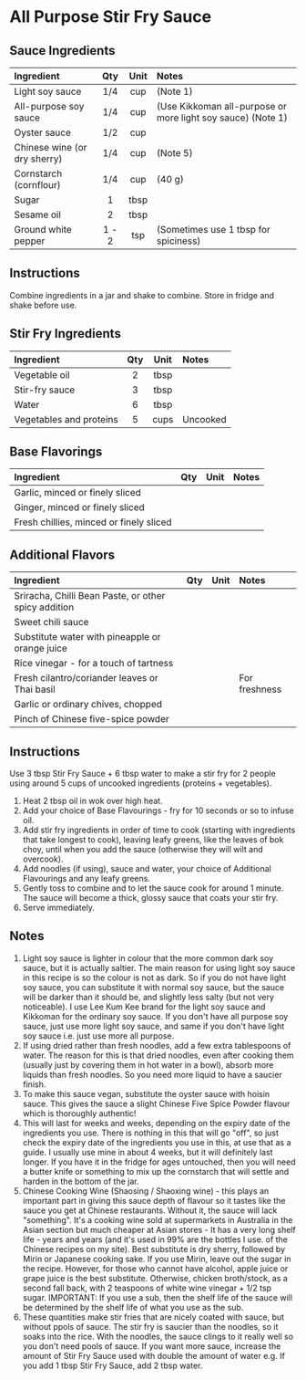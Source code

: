 # All Purpose Stir Fry Sauce


## Sauce Ingredients
| Ingredient                 | Qty    | Unit   | Notes                                          |
|:---------------------------|:------:|:------:|:-----------------------------------------------|
| Light soy sauce            | 1/4    | cup    | (Note 1)                                       |
| All-purpose soy sauce      | 1/4    | cup    | (Use Kikkoman all-purpose or more light soy sauce) (Note 1) |
| Oyster sauce               | 1/2    | cup    |                                               |
| Chinese wine (or dry sherry)| 1/4    | cup    | (Note 5)                                      |
| Cornstarch (cornflour)     | 1/4    | cup    | (40 g)                                         |
| Sugar                      | 1      | tbsp   |                                               |
| Sesame oil                 | 2      | tbsp   |                                               |
| Ground white pepper        | 1 - 2  | tsp    | (Sometimes use 1 tbsp for spiciness)          |
                                                                                       

## Instructions
Combine ingredients in a jar and shake to combine. Store in fridge and shake before use.

## Stir Fry Ingredients
| Ingredient            | Qty   | Unit  | Notes                     |
|:----------------------|:-----:|:-----:|:--------------------------|
| Vegetable oil         | 2     | tbsp  |                          |
| Stir-fry sauce        | 3     | tbsp  |                          |
| Water                 | 6     | tbsp  |                          |
| Vegetables and proteins | 5    | cups  | Uncooked                 |

## Base Flavorings
| Ingredient                 | Qty   | Unit  | Notes                         |
|:---------------------------|:-----:|:-----:|:------------------------------|
| Garlic, minced or finely sliced |  |       |                              |
| Ginger, minced or finely sliced |  |       |                              |
| Fresh chillies, minced or finely sliced | |  |                            |

## Additional Flavors
| Ingredient                                      | Qty    | Unit  | Notes                                   |
|:------------------------------------------------|:------:|:-----:|:----------------------------------------|
| Sriracha, Chilli Bean Paste, or other spicy addition |  |       |                                      |
| Sweet chili sauce                               |        |       |                                      |
| Substitute water with pineapple or orange juice |        |       |                                      |
| Rice vinegar - for a touch of tartness          |        |       |                                      |
| Fresh cilantro/coriander leaves or Thai basil   |        |       | For freshness                          |
| Garlic or ordinary chives, chopped              |        |       |                                      |
| Pinch of Chinese five-spice powder              |        |       |                                      |

## Instructions
Use 3 tbsp Stir Fry Sauce + 6 tbsp water to make a stir fry for 2 people
using around 5 cups of uncooked ingredients (proteins + vegetables).

1. Heat 2 tbsp oil in wok over high heat.
2. Add your choice of Base Flavourings - fry for 10 seconds or so to infuse oil.
3. Add stir fry ingredients in order of time to cook (starting with ingredients that take
longest to cook), leaving leafy greens, like the leaves of bok choy, until when you
add the sauce (otherwise they will wilt and overcook).
4. Add noodles (if using), sauce and water, your choice of Additional Flavourings and
any leafy greens.
5. Gently toss to combine and to let the sauce cook for around 1 minute. The sauce will
become a thick, glossy sauce that coats your stir fry.
6. Serve immediately.

## Notes
1. Light soy sauce is lighter in colour that the more common dark soy sauce, but it is
actually saltier. The main reason for using light soy sauce in this recipe is so the colour is
not as dark. So if you do not have light soy sauce, you can substitute it with normal soy
sauce, but the sauce will be darker than it should be, and slightly less salty (but not very
noticeable).
I use Lee Kum Kee brand for the light soy sauce and Kikkoman for the ordinary soy
sauce. If you don't have all purpose soy sauce, just use more light soy sauce, and same
if you don't have light soy sauce i.e. just use more all purpose.
2. If using dried rather than fresh noodles, add a few extra tablespoons of water. The
reason for this is that dried noodles, even after cooking them (usually just by covering
them in hot water in a bowl), absorb more liquids than fresh noodles. So you need more
liquid to have a saucier finish.
3. To make this sauce vegan, substitute the oyster sauce with hoisin sauce. This gives
the sauce a slight Chinese Five Spice Powder flavour which is thoroughly authentic!
4. This will last for weeks and weeks, depending on the expiry date of the ingredients
you use. There is nothing in this that will go "off", so just check the expiry date of the
ingredients you use in this, at use that as a guide. I usually use mine in about 4 weeks,
but it will definitely last longer.
If you have it in the fridge for ages untouched, then you will need a butter knife or
something to mix up the cornstarch that will settle and harden in the bottom of the jar.
5. Chinese Cooking Wine (Shaosing / Shaoxing wine) - this plays an important part in
giving this sauce depth of flavour so it tastes like the sauce you get at Chinese
restaurants. Without it, the sauce will lack "something". It's a cooking wine sold at
supermarkets in Australia in the Asian section but much cheaper at Asian stores -
It has a very long shelf life - years and years (and it's used in 99%
are the bottles I use.
of the Chinese recipes on my site).
Best substitute is dry sherry, followed by Mirin or Japanese cooking sake. If you use
Mirin, leave out the sugar in the recipe.
However, for those who cannot have alcohol, apple juice or grape juice is the best
substitute. Otherwise, chicken broth/stock, as a second fall back, with 2 teaspoons of
white wine vinegar + 1/2 tsp sugar.
IMPORTANT: If you use a sub, then the shelf life of the sauce will be determined by the
shelf life of what you use as the sub.
6. These quantities make stir fries that are nicely coated with sauce, but without ppols of
sauce. The stir fry is saucier than the noodles, so it soaks into the rice. With the noodles,
the sauce clings to it really well so you don't need pools of sauce. If you want more sauce, increase the amount of Stir Fry Sauce used with double the amount of water e.g.
If you add 1 tbsp Stir Fry Sauce, add 2 tbsp water.